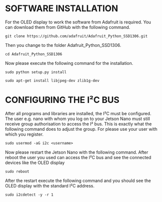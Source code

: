 # SOFTWARE INSTALLATION
For the OLED display to work the software from Adafruit is required. You can download them from GitHub with the following command.

```
git clone https://github.com/adafruit/Adafruit_Python_SSD1306.git
```

Then you change to the folder Adafruit_Python_SSD1306.

```
cd Adafruit_Python_SSD1306
```

Now please execute the following command for the installation.

```
sudo python setup.py install
```

```
sudo apt-get install libjpeg-dev zlib1g-dev
```

# CONFIGURING THE I²C BUS
After all programs and libraries are installed, the I²C must be configured. The user e.g. nano with whom you log on to your Jetson Nano must still receive group authorisation to access the I² bus. This is exactly what the following command does to adjust the group. For <username> please use your user with which you register.

```
sudo usermod -aG i2c <username>
```

Now please restart the Jetson Nano with the following command. After reboot the user you used can access the I²C bus and see the connected devices like the OLED display

```
sudo reboot
```

After the restart execute the following command and you should see the OLED display with the standard I²C address.

```
sudo i2cdetect -y -r 1
```